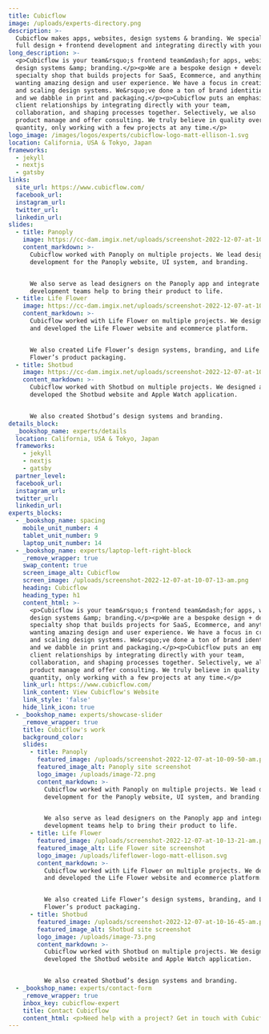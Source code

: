```yaml
---
title: Cubicflow
image: /uploads/experts-directory.png
description: >-
  Cubicflow makes apps, websites, design systems & branding. We specialize in
  full design + frontend development and integrating directly with your teams.
long_description: >-
  <p>Cubicflow is your team&rsquo;s frontend team&mdash;for apps, websites,
  design systems &amp; branding.</p><p>We are a bespoke design + development
  specialty shop that builds projects for SaaS, Ecommerce, and anything
  wanting amazing design and user experience. We have a focus in creating
  and scaling design systems. We&rsquo;ve done a ton of brand identities,
  and we dabble in print and packaging.</p><p>Cubicflow puts an emphasis on
  client relationships by integrating directly with your team,
  collaboration, and shaping processes together. Selectively, we also
  product manage and offer consulting. We truly believe in quality over
  quantity, only working with a few projects at any time.</p>
logo_image: /images/logos/experts/cubicflow-logo-matt-ellison-1.svg
location: California, USA & Tokyo, Japan
frameworks:
  - jekyll
  - nextjs
  - gatsby
links:
  site_url: https://www.cubicflow.com/
  facebook_url:
  instagram_url:
  twitter_url:
  linkedin_url:
slides:
  - title: Panoply
    image: https://cc-dam.imgix.net/uploads/screenshot-2022-12-07-at-10-09-50-am.png
    content_markdown: >-
      Cubicflow worked with Panoply on multiple projects. We lead design and
      development for the Panoply website, UI system, and branding.


      We also serve as lead designers on the Panoply app and integrate with
      development teams help to bring their product to life.
  - title: Life Flower
    image: https://cc-dam.imgix.net/uploads/screenshot-2022-12-07-at-10-13-21-am.png
    content_markdown: >-
      Cubicflow worked with Life Flower on multiple projects. We designed
      and developed the Life Flower website and ecommerce platform.


      We also created Life Flower’s design systems, branding, and Life
      Flower’s product packaging.
  - title: Shotbud
    image: https://cc-dam.imgix.net/uploads/screenshot-2022-12-07-at-10-16-45-am.png
    content_markdown: >-
      Cubicflow worked with Shotbud on multiple projects. We designed and
      developed the Shotbud website and Apple Watch application.


      We also created Shotbud’s design systems and branding.
details_block:
  _bookshop_name: experts/details
  location: California, USA & Tokyo, Japan
  frameworks:
    - jekyll
    - nextjs
    - gatsby
  partner_level:
  facebook_url:
  instagram_url:
  twitter_url:
  linkedin_url:
experts_blocks:
  - _bookshop_name: spacing
    mobile_unit_number: 4
    tablet_unit_number: 9
    laptop_unit_number: 14
  - _bookshop_name: experts/laptop-left-right-block
    _remove_wrapper: true
    swap_content: true
    screen_image_alt: Cubicflow
    screen_image: /uploads/screenshot-2022-12-07-at-10-07-13-am.png
    heading: Cubicflow
    heading_type: h1
    content_html: >-
      <p>Cubicflow is your team&rsquo;s frontend team&mdash;for apps, websites,
      design systems &amp; branding.</p><p>We are a bespoke design + development
      specialty shop that builds projects for SaaS, Ecommerce, and anything
      wanting amazing design and user experience. We have a focus in creating
      and scaling design systems. We&rsquo;ve done a ton of brand identities,
      and we dabble in print and packaging.</p><p>Cubicflow puts an emphasis on
      client relationships by integrating directly with your team,
      collaboration, and shaping processes together. Selectively, we also
      product manage and offer consulting. We truly believe in quality over
      quantity, only working with a few projects at any time.</p>
    link_url: https://www.cubicflow.com/
    link_content: View Cubicflow's Website
    link_style: 'false'
    hide_link_icon: true
  - _bookshop_name: experts/showcase-slider
    _remove_wrapper: true
    title: Cubicflow's work
    background_color:
    slides:
      - title: Panoply
        featured_image: /uploads/screenshot-2022-12-07-at-10-09-50-am.png
        featured_image_alt: Panoply site screenshot
        logo_image: /uploads/image-72.png
        content_markdown: >-
          Cubicflow worked with Panoply on multiple projects. We lead design and
          development for the Panoply website, UI system, and branding.


          We also serve as lead designers on the Panoply app and integrate with
          development teams help to bring their product to life.
      - title: Life Flower
        featured_image: /uploads/screenshot-2022-12-07-at-10-13-21-am.png
        featured_image_alt: Life Flower site screenshot
        logo_image: /uploads/lifeflower-logo-matt-ellison.svg
        content_markdown: >-
          Cubicflow worked with Life Flower on multiple projects. We designed
          and developed the Life Flower website and ecommerce platform.


          We also created Life Flower’s design systems, branding, and Life
          Flower’s product packaging.
      - title: Shotbud
        featured_image: /uploads/screenshot-2022-12-07-at-10-16-45-am.png
        featured_image_alt: Shotbud site screenshot
        logo_image: /uploads/image-73.png
        content_markdown: >-
          Cubicflow worked with Shotbud on multiple projects. We designed and
          developed the Shotbud website and Apple Watch application.


          We also created Shotbud’s design systems and branding.
  - _bookshop_name: experts/contact-form
    _remove_wrapper: true
    inbox_key: cubicflow-expert
    title: Contact Cubicflow
    content_html: <p>Need help with a project? Get in touch with Cubicflow.&nbsp;</p>
---
```

